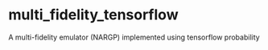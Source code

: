 # multi_fidelity_tensorflow
A multi-fidelity emulator (NARGP) implemented using tensorflow probability
